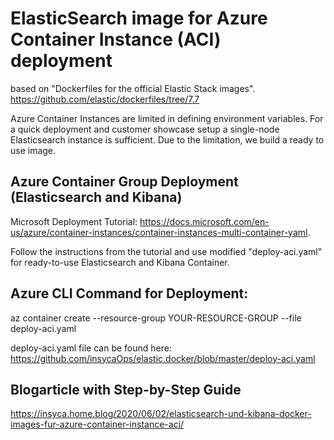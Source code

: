 # ElasticSearch image for Azure Container Instance (ACI) deployment 
based on "Dockerfiles for the official Elastic Stack images". https://github.com/elastic/dockerfiles/tree/7.7

Azure Container Instances are limited in defining environment variables. For a quick deployment and customer showcase setup a single-node Elasticsearch instance is sufficient. Due to the limitation, we build a ready to use image.

## Azure Container Group Deployment (Elasticsearch and Kibana)

Microsoft Deployment Tutorial: https://docs.microsoft.com/en-us/azure/container-instances/container-instances-multi-container-yaml.

Follow the instructions from the tutorial and use modified "deploy-aci.yaml" for ready-to-use Elasticsearch and Kibana Container.

## Azure CLI Command for Deployment:
az container create --resource-group YOUR-RESOURCE-GROUP --file deploy-aci.yaml

deploy-aci.yaml file can be found here: https://github.com/insycaOps/elastic.docker/blob/master/deploy-aci.yaml

## Blogarticle with Step-by-Step Guide
https://insyca.home.blog/2020/06/02/elasticsearch-und-kibana-docker-images-fur-azure-container-instance-aci/
